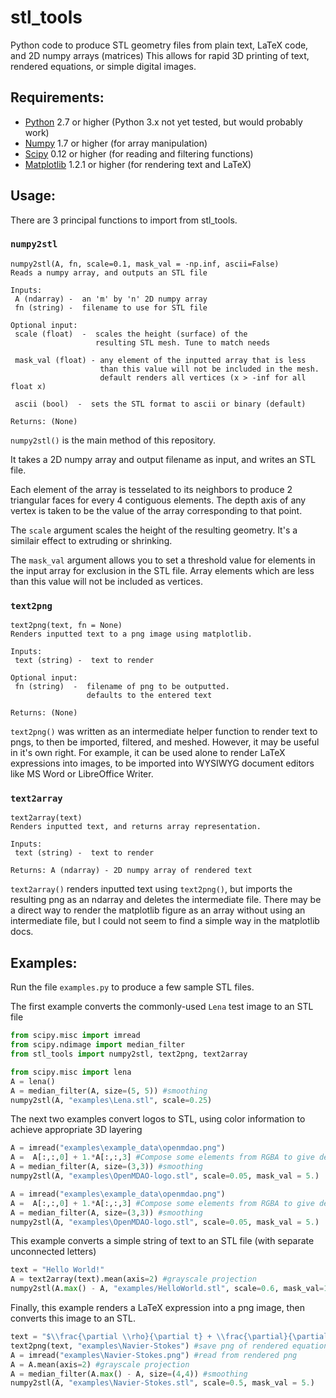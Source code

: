 stl_tools
=======================
Python code to produce STL geometry files from plain text, LaTeX code, and 2D numpy arrays (matrices) 
This allows for rapid 3D printing of text, rendered equations, or simple digital images.


## Requirements:
- [Python](http://python.org/) 2.7 or higher (Python 3.x not yet tested, but would probably work)
- [Numpy](http://www.numpy.org/) 1.7 or higher (for array manipulation)
- [Scipy](http://www.scipy.org/) 0.12 or higher (for reading and filtering functions)
- [Matplotlib](http://matplotlib.org/) 1.2.1 or higher (for rendering text and LaTeX)

## Usage:

There are 3 principal functions to import from stl_tools.

### `numpy2stl`
    numpy2stl(A, fn, scale=0.1, mask_val = -np.inf, ascii=False)
    Reads a numpy array, and outputs an STL file

    Inputs:
     A (ndarray) -  an 'm' by 'n' 2D numpy array
     fn (string) -  filename to use for STL file

    Optional input:
     scale (float)  -  scales the height (surface) of the 
                       resulting STL mesh. Tune to match needs

     mask_val (float) - any element of the inputted array that is less
                        than this value will not be included in the mesh.
                        default renders all vertices (x > -inf for all float x)

     ascii (bool)  -  sets the STL format to ascii or binary (default)

    Returns: (None)

`numpy2stl()` is the main method of this repository. 

It takes a 2D numpy array and output filename
as input, and writes an STL file. 

Each element of the array is tesselated to its neighbors to produce 2 triangular faces for
every 4 contiguous elements. The depth axis of any vertex is taken to be the value of the array corresponding to that point.

The `scale` argument scales the height of the resulting geometry. It's a similair effect to extruding or shrinking.

The `mask_val` argument allows you to set a threshold value for elements in the input array for exclusion in the STL file.
Array elements which are less than this value will not be included as vertices.


### `text2png`
    text2png(text, fn = None)
    Renders inputted text to a png image using matplotlib.

    Inputs:
     text (string) -  text to render

    Optional input:
     fn (string)  -  filename of png to be outputted.
                     defaults to the entered text

    Returns: (None)

`text2png()` was written as an intermediate helper function to render text to pngs, to then be imported, filtered, and meshed.
However, it may be useful in it's own right. For example, it can be used alone to render LaTeX expressions into images, to be imported into WYSIWYG document editors like MS Word or LibreOffice Writer. 

### `text2array`
    text2array(text)
    Renders inputted text, and returns array representation.

    Inputs:
     text (string) -  text to render

    Returns: A (ndarray) - 2D numpy array of rendered text
    

`text2array()` renders inputted text using `text2png()`, but imports the resulting png as an ndarray and deletes the intermediate file.
There may be a direct way to render the matplotlib figure as an array without using an intermediate file, but I could not seem to find a simple
way in the matplotlib docs.


## Examples:

Run the file `examples.py` to produce a few sample STL files.

The first example converts the commonly-used `Lena` test image to an STL file

```python
from scipy.misc import imread
from scipy.ndimage import median_filter
from stl_tools import numpy2stl, text2png, text2array

from scipy.misc import lena
A = lena()
A = median_filter(A, size=(5, 5)) #smoothing
numpy2stl(A, "examples\Lena.stl", scale=0.25)
```

The next two examples convert logos to STL, using color information to achieve appropriate 3D layering

```python
A = imread("examples\example_data\openmdao.png")
A =  A[:,:,0] + 1.*A[:,:,3] #Compose some elements from RGBA to give desired depth 
A = median_filter(A, size=(3,3)) #smoothing
numpy2stl(A, "examples\OpenMDAO-logo.stl", scale=0.05, mask_val = 5.)
```

```python
A = imread("examples\example_data\openmdao.png")
A =  A[:,:,0] + 1.*A[:,:,3] #Compose some elements from RGBA to give desired depth 
A = median_filter(A, size=(3,3)) #smoothing
numpy2stl(A, "examples\OpenMDAO-logo.stl", scale=0.05, mask_val = 5.)
```

This example converts a simple string of text to an STL file (with separate unconnected letters)

```python
text = "Hello World!"
A = text2array(text).mean(axis=2) #grayscale projection
numpy2stl(A.max() - A, "examples/HelloWorld.stl", scale=0.6, mask_val=1)
```

Finally, this example renders a LaTeX expression into a png image, then converts this image to an STL.

```python
text = "$\\frac{\partial \\rho}{\partial t} + \\frac{\partial}{\partial x_j}\left[ \\rho u_j \\right] = 0$"
text2png(text, "examples\Navier-Stokes") #save png of rendered equation (optional)
A = imread("examples\Navier-Stokes.png") #read from rendered png
A = A.mean(axis=2) #grayscale projection
A = median_filter(A.max() - A, size=(4,4)) #smoothing
numpy2stl(A, "examples\Navier-Stokes.stl", scale=0.5, mask_val = 5.)
```

